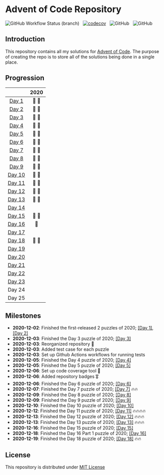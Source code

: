# Advent of Code Repository

![GitHub Workflow Status (branch)](https://img.shields.io/github/workflow/status/luangtatipsy/advent-of-code/Run%20Python%20tests/master?style=for-the-badge&logo=github) &nbsp; [![codecov](https://img.shields.io/codecov/c/gh/luangtatipsy/advent-of-code?flag=unittests&style=for-the-badge&logo=codecov)](https://codecov.io/gh/luangtatipsy/advent-of-code) &nbsp; ![GitHub](https://img.shields.io/badge/code%20formatter-black-lightgrey?style=for-the-badge) &nbsp; ![GitHub](https://img.shields.io/github/license/luangtatipsy/advent-of-code?style=for-the-badge)

## Introduction
This repository contains all my solutions for [Advent of Code](https://adventofcode.com/). The purpose of creating the repo is to store all of the solutions being done in a single place.

## Progression
|       | 2020 |
|:-----:|:----:|
| [Day 1](https://adventofcode.com/2020/day/1) |  🌟 🌟 |
| [Day 2](https://adventofcode.com/2020/day/2) |  🌟 🌟 |
| [Day 3](https://adventofcode.com/2020/day/3) |  🌟 🌟 |
| [Day 4](https://adventofcode.com/2020/day/4) |  🌟 🌟 |
| [Day 5](https://adventofcode.com/2020/day/5) |  🌟 🌟 |
| [Day 6](https://adventofcode.com/2020/day/6) |  🌟 🌟 |
| [Day 7](https://adventofcode.com/2020/day/7) |  🌟 🌟 |
| [Day 8](https://adventofcode.com/2020/day/8) |  🌟 🌟 |
| [Day 9](https://adventofcode.com/2020/day/9) |  🌟 🌟 |
| [Day 10](https://adventofcode.com/2020/day/10) |  🌟 🌟 |
| [Day 11](https://adventofcode.com/2020/day/11) |  🌟 🌟 |
| [Day 12](https://adventofcode.com/2020/day/12) |  🌟 🌟 |
| [Day 13](https://adventofcode.com/2020/day/13) |  🌟 🌟 |
| [Day 14](https://adventofcode.com/2020/day/14) |   |
| [Day 15](https://adventofcode.com/2020/day/15) |  🌟 🌟 |
| [Day 16](https://adventofcode.com/2020/day/16) |  🌟  |
| [Day 17](https://adventofcode.com/2020/day/17) |   |
| [Day 18](https://adventofcode.com/2020/day/18) |  🌟 🌟 |
| [Day 19](https://adventofcode.com/2020/day/19) |   |
| [Day 20](https://adventofcode.com/2020/day/20) |   |
| [Day 21](https://adventofcode.com/2020/day/21) |   |
| [Day 22](https://adventofcode.com/2020/day/22) |   |
| [Day 23](https://adventofcode.com/2020/day/23) |   |
| Day 24 |      |
| Day 25 |      |


## Milestones
- __2020-12-02__: Finished the first-released 2 puzzles of 2020; [[Day 1]](https://adventofcode.com/2020/day/1), [[Day 2]](https://adventofcode.com/2020/day/2)
- __2020-12-03__: Finished the Day 3 puzzle of 2020; [[Day 3]](https://adventofcode.com/2020/day/3)
- __2020-12-03__: Reorganized repository 🎉
- __2020-12-03__: Added test case for each puzzle
- __2020-12-03__: Set up Github Actions workflows for running tests
- __2020-12-05__: Finished the Day 4 puzzle of 2020; [[Day 4]](https://adventofcode.com/2020/day/4)
- __2020-12-05__: Finished the Day 5 puzzle of 2020; [[Day 5]](https://adventofcode.com/2020/day/5)
- __2020-12-06__: Set up code coverage tool 💯
- __2020-12-06__: Added repository badges 🎖
- __2020-12-06__: Finished the Day 6 puzzle of 2020; [[Day 6]](https://adventofcode.com/2020/day/6)
- __2020-12-07__: Finished the Day 7 puzzle of 2020; [[Day 7]](https://adventofcode.com/2020/day/7) 🔥🔥
- __2020-12-09__: Finished the Day 8 puzzle of 2020; [[Day 8]](https://adventofcode.com/2020/day/8)
- __2020-12-09__: Finished the Day 9 puzzle of 2020; [[Day 9]](https://adventofcode.com/2020/day/9)
- __2020-12-10__: Finished the Day 10 puzzle of 2020; [[Day 10]](https://adventofcode.com/2020/day/10)
- __2020-12-12__: Finished the Day 11 puzzle of 2020; [[Day 11]](https://adventofcode.com/2020/day/11) 🔥🔥🔥🔥
- __2020-12-13__: Finished the Day 12 puzzle of 2020; [[Day 12]](https://adventofcode.com/2020/day/12) 🔥🔥🔥
- __2020-12-13__: Finished the Day 13 puzzle of 2020; [[Day 13]](https://adventofcode.com/2020/day/13) 🔥🔥🔥
- __2020-12-16__: Finished the Day 15 puzzle of 2020; [[Day 15]](https://adventofcode.com/2020/day/15)
- __2020-12-18__: Finished the Day 16 Part 1 puzzle of 2020; [[Day 16]](https://adventofcode.com/2020/day/16)
- __2020-12-19__: Finished the Day 18 puzzle of 2020; [[Day 18]](https://adventofcode.com/2020/day/18) 🔥🔥


## License
This repository is distributed under [MIT License](https://github.com/luangtatipsy/advent-of-code/blob/master/LICENSE)
